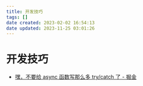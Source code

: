 ```yaml
---
title: 开发技巧
tags: []
date created: 2023-02-02 16:54:13
date updated: 2023-11-25 03:01:26
---
```


# 开发技巧

- [嘿，不要给 async 函数写那么多 try/catch 了 - 掘金](https://juejin.cn/post/6844903886898069511)
